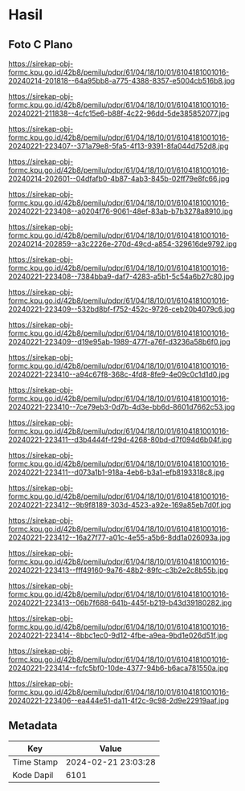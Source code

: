 # Hasil

## Foto C Plano

https://sirekap-obj-formc.kpu.go.id/42b8/pemilu/pdpr/61/04/18/10/01/6104181001016-20240214-201818--64a95bb8-a775-4388-8357-e5004cb516b8.jpg

https://sirekap-obj-formc.kpu.go.id/42b8/pemilu/pdpr/61/04/18/10/01/6104181001016-20240221-211838--4cfc15e6-b88f-4c22-96dd-5de385852077.jpg

https://sirekap-obj-formc.kpu.go.id/42b8/pemilu/pdpr/61/04/18/10/01/6104181001016-20240221-223407--371a79e8-5fa5-4f13-9391-8fa044d752d8.jpg

https://sirekap-obj-formc.kpu.go.id/42b8/pemilu/pdpr/61/04/18/10/01/6104181001016-20240214-202601--04dfafb0-4b87-4ab3-845b-02ff79e8fc66.jpg

https://sirekap-obj-formc.kpu.go.id/42b8/pemilu/pdpr/61/04/18/10/01/6104181001016-20240221-223408--a0204f76-9061-48ef-83ab-b7b3278a8910.jpg

https://sirekap-obj-formc.kpu.go.id/42b8/pemilu/pdpr/61/04/18/10/01/6104181001016-20240214-202859--a3c2226e-270d-49cd-a854-329616de9792.jpg

https://sirekap-obj-formc.kpu.go.id/42b8/pemilu/pdpr/61/04/18/10/01/6104181001016-20240221-223408--7384bba9-daf7-4283-a5b1-5c54a6b27c80.jpg

https://sirekap-obj-formc.kpu.go.id/42b8/pemilu/pdpr/61/04/18/10/01/6104181001016-20240221-223409--532bd8bf-f752-452c-9726-ceb20b4079c6.jpg

https://sirekap-obj-formc.kpu.go.id/42b8/pemilu/pdpr/61/04/18/10/01/6104181001016-20240221-223409--d19e95ab-1989-477f-a76f-d3236a58b6f0.jpg

https://sirekap-obj-formc.kpu.go.id/42b8/pemilu/pdpr/61/04/18/10/01/6104181001016-20240221-223410--a94c67f8-368c-4fd8-8fe9-4e09c0c1d1d0.jpg

https://sirekap-obj-formc.kpu.go.id/42b8/pemilu/pdpr/61/04/18/10/01/6104181001016-20240221-223410--7ce79eb3-0d7b-4d3e-bb6d-8601d7662c53.jpg

https://sirekap-obj-formc.kpu.go.id/42b8/pemilu/pdpr/61/04/18/10/01/6104181001016-20240221-223411--d3b4444f-f29d-4268-80bd-d7f094d6b04f.jpg

https://sirekap-obj-formc.kpu.go.id/42b8/pemilu/pdpr/61/04/18/10/01/6104181001016-20240221-223411--d073a1b1-918a-4eb6-b3a1-efb8193318c8.jpg

https://sirekap-obj-formc.kpu.go.id/42b8/pemilu/pdpr/61/04/18/10/01/6104181001016-20240221-223412--9b9f8189-303d-4523-a92e-169a85eb7d0f.jpg

https://sirekap-obj-formc.kpu.go.id/42b8/pemilu/pdpr/61/04/18/10/01/6104181001016-20240221-223412--16a27f77-a01c-4e55-a5b6-8dd1a026093a.jpg

https://sirekap-obj-formc.kpu.go.id/42b8/pemilu/pdpr/61/04/18/10/01/6104181001016-20240221-223413--fff49160-9a76-48b2-89fc-c3b2e2c8b55b.jpg

https://sirekap-obj-formc.kpu.go.id/42b8/pemilu/pdpr/61/04/18/10/01/6104181001016-20240221-223413--06b7f688-641b-445f-b219-b43d39180282.jpg

https://sirekap-obj-formc.kpu.go.id/42b8/pemilu/pdpr/61/04/18/10/01/6104181001016-20240221-223414--8bbc1ec0-9d12-4fbe-a9ea-9bd1e026d51f.jpg

https://sirekap-obj-formc.kpu.go.id/42b8/pemilu/pdpr/61/04/18/10/01/6104181001016-20240221-223414--fcfc5bf0-10de-4377-94b6-b6aca781550a.jpg

https://sirekap-obj-formc.kpu.go.id/42b8/pemilu/pdpr/61/04/18/10/01/6104181001016-20240221-223406--ea444e51-da11-4f2c-9c98-2d9e22919aaf.jpg


## Metadata

| Key        | Value               |
| ---------- | ------------------- |
| Time Stamp | 2024-02-21 23:03:28 |
| Kode Dapil | 6101                |



